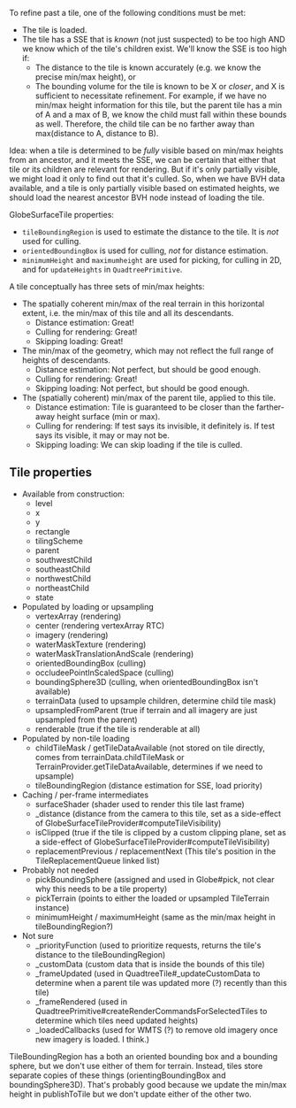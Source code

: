 To refine past a tile, one of the following conditions must be met:

   * The tile is loaded.
   * The tile has a SSE that is _known_ (not just suspected) to be too high AND we know which of the tile's children exist. We'll know the SSE is too high if:
      * The distance to the tile is known accurately (e.g. we know the precise min/max height), or
      * The bounding volume for the tile is known to be X or _closer_, and X is sufficient to necessitate refinement. For example, if we have no min/max height information for this tile, but the parent tile has a min of A and a max of B, we know the child must fall within these bounds as well. Therefore, the child tile can be no farther away than max(distance to A, distance to B).

Idea: when a tile is determined to be _fully_ visible based on min/max heights from an ancestor, and it meets the SSE, we can be certain that either that tile or its children are relevant for rendering. But if it's only partially visible, we might load it only to find out that it's culled. So, when we have BVH data available, and a tile is only partially visible based on estimated heights, we should load the nearest ancestor BVH node instead of loading the tile.

GlobeSurfaceTile properties:

   * `tileBoundingRegion` is used to estimate the distance to the tile. It is _not_ used for culling.
   * `orientedBoundingBox` is used for culling, _not_ for distance estimation.
   * `minimumHeight` and `maximumheight` are used for picking, for culling in 2D, and for `updateHeights` in `QuadtreePrimitive`.


A tile conceptually has three sets of min/max heights:

   * The spatially coherent min/max of the real terrain in this horizontal extent, i.e. the min/max of this tile and all its descendants.
      * Distance estimation: Great!
      * Culling for rendering: Great!
      * Skipping loading: Great!
   * The min/max of the geometry, which may not reflect the full range of heights of descendants.
      * Distance estimation: Not perfect, but should be good enough.
      * Culling for rendering: Great!
      * Skipping loading: Not perfect, but should be good enough.
   * The (spatially coherent) min/max of the parent tile, applied to this tile.
      * Distance estimation: Tile is guaranteed to be closer than the farther-away height surface (min or max).
      * Culling for rendering: If test says its invisible, it definitely is. If test says its visible, it may or may not be.
      * Skipping loading: We can skip loading if the tile is culled.



## Tile properties

* Available from construction:
    * level
    * x
    * y
    * rectangle
    * tilingScheme
    * parent
    * southwestChild
    * southeastChild
    * northwestChild
    * northeastChild
    * state
* Populated by loading or upsampling
    * vertexArray (rendering)
    * center (rendering vertexArray RTC)
    * imagery (rendering)
    * waterMaskTexture (rendering)
    * waterMaskTranslationAndScale (rendering)
    * orientedBoundingBox (culling)
    * occludeePointInScaledSpace (culling)
    * boundingSphere3D (culling, when orientedBoundingBox isn't available)
    * terrainData (used to upsample children, determine child tile mask)
    * upsampledFromParent (true if terrain and all imagery are just upsampled from the parent)
    * renderable (true if the tile is renderable at all)
* Populated by non-tile loading
    * childTileMask / getTileDataAvailable (not stored on tile directly, comes from terrainData.childTileMask or TerrainProvider.getTileDataAvailable, determines if we need to upsample)
    * tileBoundingRegion (distance estimation for SSE, load priority)
* Caching / per-frame intermediates
    * surfaceShader (shader used to render this tile last frame)
    * _distance (distance from the camera to this tile, set as a side-effect of GlobeSurfaceTileProvider#computeTileVisibility)
    * isClipped (true if the tile is clipped by a custom clipping plane, set as a side-effect of GlobeSurfaceTileProvider#computeTileVisibility)
    * replacementPrevious / replacementNext (This tile's position in the TileReplacementQueue linked list)
* Probably not needed
    * pickBoundingSphere (assigned and used in Globe#pick, not clear why this needs to be a tile property)
    * pickTerrain (points to either the loaded or upsampled TileTerrain instance)
    * minimumHeight / maximumHeight (same as the min/max height in tileBoundingRegion?)
* Not sure
    * _priorityFunction (used to prioritize requests, returns the tile's distance to the tileBoundingRegion)
    * _customData (custom data that is inside the bounds of this tile)
    * _frameUpdated (used in QuadtreeTile#_updateCustomData to determine when a parent tile was updated more (?) recently than this tile)
    * _frameRendered (used in QuadtreePrimitive#createRenderCommandsForSelectedTiles to determine which tiles need updated heights)
    * _loadedCallbacks (used for WMTS (?) to remove old imagery once new imagery is loaded. I think.)


TileBoundingRegion has a both an oriented bounding box and a bounding sphere, but we don't use either of them for terrain.
Instead, tiles store separate copies of these things (orientingBoundingBox and boundingSphere3D). That's probably good because we update the min/max height in publishToTile but we don't update either of the other two.

